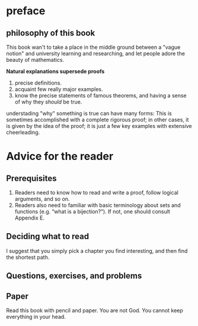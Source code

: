 

# preface
## philosophy of this book

This book wan't to take a place in the middle ground between a "vague notion" and university learning and researching, and let people adore the beauty of mathematics.

**Natural explanations supersede proofs**

1. precise definitions.
2. acquaint few really major examples.
3. know the precise statements of famous theorems, and having a sense of why they *should* be true.


understading "why" something is true can have many forms:
This is sometimes accomplished with a complete rigorous proof; in other cases, it is given by the idea of the proof; it is just a few key examples with extensive cheerleading.


# Advice for the reader
## Prerequisites

1. Readers need to know how to read and write a proof, follow logical arguments, and so on.
2. Readers also need to familiar with basic terminology about sets and functions
(e.g. “what is a bijection?”). If not, one should consult Appendix E.

## Deciding what to read
I suggest that you simply pick a chapter you find interesting, and then find the shortest path.

## Questions, exercises, and problems

## Paper
Read this book with pencil and paper.
You are not God. You cannot keep everything in your head.

